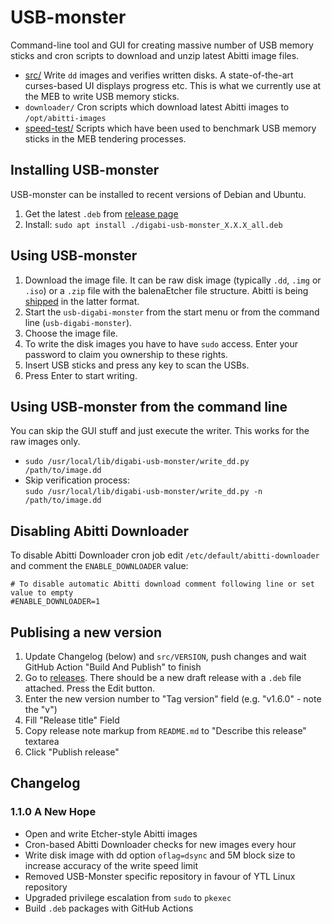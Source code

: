 # USB-monster

Command-line tool and GUI for creating massive number of USB memory sticks and cron scripts
to download and unzip latest Abitti image files.

 * [src/](src/README.md) Write `dd` images and verifies written disks.
   A state-of-the-art curses-based UI displays progress etc. This is what we currently
   use at the MEB to write USB memory sticks.
 * `downloader/` Cron scripts which download latest Abitti images to `/opt/abitti-images`
 * [speed-test/](speed-test/README.md) Scripts which have been used to benchmark
   USB memory sticks in the MEB tendering processes.

## Installing USB-monster

USB-monster can be installed to recent versions of Debian and Ubuntu.

 1. Get the latest `.deb` from [release page](https://github.com/digabi/usb-monster/releases)
 1. Install: `sudo apt install ./digabi-usb-monster_X.X.X_all.deb`

## Using USB-monster

 1. Download the image file. It can be raw disk image (typically `.dd`, `.img` or `.iso`)
    or a `.zip` file with the balenaEtcher file structure. Abitti is being [shipped](https://www.abitti.fi/fi/paivitykset/)
    in the latter format.
 1. Start the `usb-digabi-monster` from the start menu or from the command line (`usb-digabi-monster`).
 1. Choose the image file.
 1. To write the disk images you have to have `sudo` access. Enter your password to claim
    you ownership to these rights.
 1. Insert USB sticks and press any key to scan the USBs.
 1. Press Enter to start writing.

## Using USB-monster from the command line

You can skip the GUI stuff and just execute the writer. This works for the raw images only.

 * `sudo /usr/local/lib/digabi-usb-monster/write_dd.py /path/to/image.dd`
 * Skip verification process: \
   `sudo /usr/local/lib/digabi-usb-monster/write_dd.py -n /path/to/image.dd`

## Disabling Abitti Downloader

To disable Abitti Downloader cron job edit `/etc/default/abitti-downloader` and comment
the `ENABLE_DOWNLOADER` value:

```
# To disable automatic Abitti download comment following line or set value to empty
#ENABLE_DOWNLOADER=1
```

## Publising a new version

 1. Update Changelog (below) and `src/VERSION`, push changes and wait GitHub Action "Build And Publish" to finish
 1. Go to [releases](https://github.com/digabi/usb-monster/releases). There should be a new draft release with a `.deb` file attached. Press the Edit button.
 1. Enter the new version number to "Tag version" field (e.g. "v1.6.0" - note the "v")
 1. Fill "Release title" Field
 1. Copy release note markup from `README.md` to "Describe this release" textarea
 1. Click "Publish release"

## Changelog

### 1.1.0 A New Hope

 * Open and write Etcher-style Abitti images
 * Cron-based Abitti Downloader checks for new images every hour
 * Write disk image with dd option `oflag=dsync` and 5M block size to increase accuracy of the write speed limit
 * Removed USB-Monster specific repository in favour of YTL Linux repository
 * Upgraded privilege escalation from `sudo` to `pkexec`
 * Build `.deb` packages with GitHub Actions
